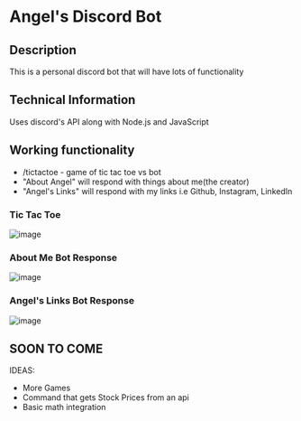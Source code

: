 # Angel's Discord Bot

## Description
This is a personal discord bot that will have lots of functionality

## Technical Information
Uses discord's API along with Node.js and JavaScript
## Working functionality
- /tictactoe - game of tic tac toe vs bot
- "About Angel" will respond with things about me(the creator)
- "Angel's Links" will respond with my links i.e Github, Instagram, LinkedIn

### Tic Tac Toe

![image](https://user-images.githubusercontent.com/71116096/164398466-3b2910c0-eecc-4d5a-b5b7-0358d224055a.png)

### About Me Bot Response

![image](https://user-images.githubusercontent.com/71116096/164403139-d1d2c7e5-7405-4e46-9659-d1a8988a51ad.png)

### Angel's Links Bot Response

![image](https://user-images.githubusercontent.com/71116096/164406248-06fc851c-dbe9-4dec-b5bf-749d47b08990.png)

## SOON TO COME

IDEAS:
- More Games
- Command that gets Stock Prices from an api
- Basic math integration
